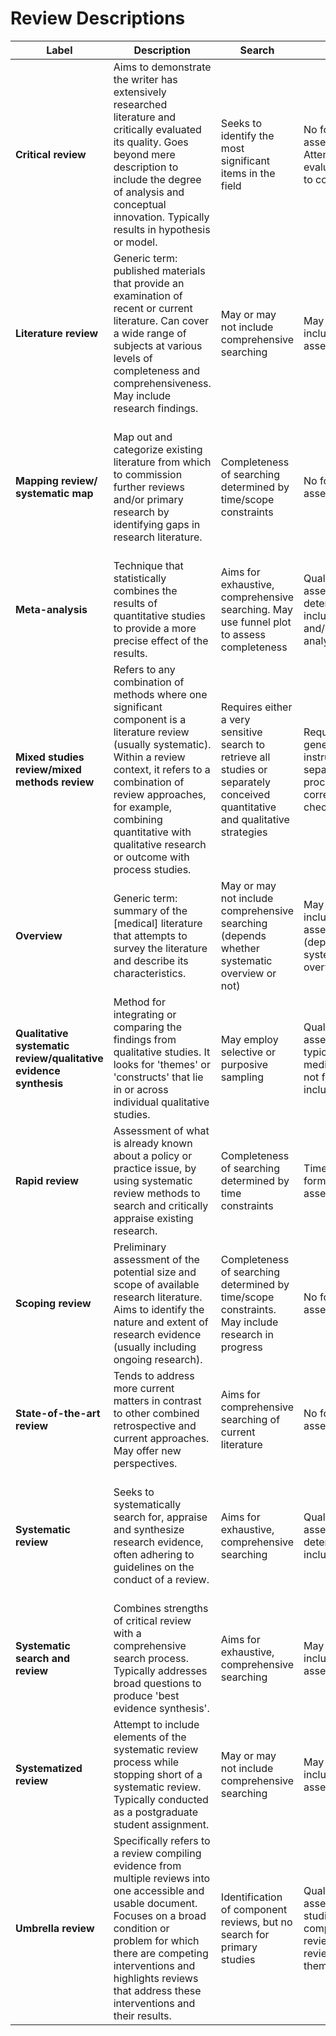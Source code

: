 # Review Descriptions

| Label                                                            | Description                                                                                                                                                                                                                                                                                | Search                                                                                                                          | Appraisal                                                                                                    | Synthesis                                                                                                                                                   | Analysis                                                                                                                                                                               |
| ---------------------------------------------------------------- | ------------------------------------------------------------------------------------------------------------------------------------------------------------------------------------------------------------------------------------------------------------------------------------------ | ------------------------------------------------------------------------------------------------------------------------------- | ------------------------------------------------------------------------------------------------------------ | ----------------------------------------------------------------------------------------------------------------------------------------------------------- | -------------------------------------------------------------------------------------------------------------------------------------------------------------------------------------- |
| **Critical review**                                              | Aims to demonstrate the writer has extensively researched literature and critically evaluated its quality. Goes beyond mere description to include the degree of analysis and conceptual innovation. Typically results in hypothesis or model.                                             | Seeks to identify the most significant items in the field                                                                       | No formal quality assessment. Attempts to evaluate according to contribution                                 | Typically narrative, perhaps conceptual or chronological                                                                                                    | Significant component: seeks to identify conceptual contribution to embody existing or derive new theory                                                                               |
| **Literature review**                                            | Generic term: published materials that provide an examination of recent or current literature. Can cover a wide range of subjects at various levels of completeness and comprehensiveness. May include research findings.                                                                  | May or may not include comprehensive searching                                                                                  | May or may not include quality assessment                                                                    | Typically narrative                                                                                                                                         | Analysis may be chronological, conceptual, thematic, etc.                                                                                                                              |
| **Mapping review/ systematic map**                               | Map out and categorize existing literature from which to commission further reviews and/or primary research by identifying gaps in research literature.                                                                                                                                    | Completeness of searching determined by time/scope constraints                                                                  | No formal quality assessment                                                                                 | May be graphical and tabular                                                                                                                                | Characterizes the quantity and quality of literature, perhaps by study design and other key features. May identify the need for primary or secondary research                          |
| **Meta-analysis**                                                | Technique that statistically combines the results of quantitative studies to provide a more precise effect of the results.                                                                                                                                                                 | Aims for exhaustive, comprehensive searching. May use funnel plot to assess completeness                                        | Quality assessment may determine inclusion/exclusion and/or sensitivity analyses                             | Graphical and tabular with narrative commentary                                                                                                             | Numerical analysis of measures of effect assuming the absence of heterogeneity                                                                                                         |
| **Mixed studies review/mixed methods review**                    | Refers to any combination of methods where one significant component is a literature review (usually systematic). Within a review context, it refers to a combination of review approaches, for example, combining quantitative with qualitative research or outcome with process studies. | Requires either a very sensitive search to retrieve all studies or separately conceived quantitative and qualitative strategies | Requires either a generic appraisal instrument or separate appraisal processes with corresponding checklists | Typically both components will be presented as narrative and in tables. May also employ graphical means of integrating quantitative and qualitative studies | Analysis may characterize both literatures and look for correlations between characteristics or use gap analysis to identify aspects absent in one literature but missing in the other |
| **Overview**                                                     | Generic term: summary of the \[medical] literature that attempts to survey the literature and describe its characteristics.                                                                                                                                                                | May or may not include comprehensive searching (depends whether systematic overview or not)                                     | May or may not include quality assessment (depends whether systematic overview or not)                       | Synthesis depends on whether systematic or not. Typically narrative but may include tabular features                                                        | Analysis may be chronological, conceptual, thematic, etc.                                                                                                                              |
| **Qualitative systematic review/qualitative evidence synthesis** | Method for integrating or comparing the findings from qualitative studies. It looks for 'themes' or 'constructs' that lie in or across individual qualitative studies.                                                                                                                     | May employ selective or purposive sampling                                                                                      | Quality assessment typically used to mediate messages not for inclusion/exclusion                            | Qualitative, narrative synthesis                                                                                                                            | Thematic analysis, may include conceptual models                                                                                                                                       |
| **Rapid review**                                                 | Assessment of what is already known about a policy or practice issue, by using systematic review methods to search and critically appraise existing research.                                                                                                                              | Completeness of searching determined by time constraints                                                                        | Time-limited formal quality assessment                                                                       | Typically narrative and tabular                                                                                                                             | Quantities of literature and overall quality/direction of effect of literature                                                                                                         |
| **Scoping review**                                               | Preliminary assessment of the potential size and scope of available research literature. Aims to identify the nature and extent of research evidence (usually including ongoing research).                                                                                                 | Completeness of searching determined by time/scope constraints. May include research in progress                                | No formal quality assessment                                                                                 | Typically tabular with some narrative commentary                                                                                                            | Characterizes the quantity and quality of literature, perhaps by study design and other key features. Attempts to specify a viable review                                              |
| **State-of-the-art review**                                      | Tends to address more current matters in contrast to other combined retrospective and current approaches. May offer new perspectives.                                                                                                                                                      | Aims for comprehensive searching of current literature                                                                          | No formal quality assessment                                                                                 | Typically narrative, may have tabular accompaniment                                                                                                         | Current state of knowledge and priorities for future investigation and research                                                                                                        |
| **Systematic review**                                            | Seeks to systematically search for, appraise and synthesize research evidence, often adhering to guidelines on the conduct of a review.                                                                                                                                                    | Aims for exhaustive, comprehensive searching                                                                                    | Quality assessment may determine inclusion/exclusion                                                         | Typically narrative with tabular accompaniment                                                                                                              | What is known; recommendations for practice. What remains unknown; uncertainty around findings, recommendations for future research                                                    |
| **Systematic search and review**                                 | Combines strengths of critical review with a comprehensive search process. Typically addresses broad questions to produce 'best evidence synthesis'.                                                                                                                                       | Aims for exhaustive, comprehensive searching                                                                                    | May or may not include quality assessment                                                                    | Minimal narrative, tabular summary of studies                                                                                                               | What is known; recommendations for practice. Limitations                                                                                                                               |
| **Systematized review**                                          | Attempt to include elements of the systematic review process while stopping short of a systematic review. Typically conducted as a postgraduate student assignment.                                                                                                                        | May or may not include comprehensive searching                                                                                  | May or may not include quality assessment                                                                    | Typically narrative with tabular accompaniment                                                                                                              | What is known; uncertainty around findings; limitations of methodology                                                                                                                 |
| **Umbrella review**                                              | Specifically refers to a review compiling evidence from multiple reviews into one accessible and usable document. Focuses on a broad condition or problem for which there are competing interventions and highlights reviews that address these interventions and their results.           | Identification of component reviews, but no search for primary studies                                                          | Quality assessment of studies within component reviews and/or of reviews themselves                          | Graphical and tabular with narrative commentary                                                                                                             | What is known; recommendations for practice. What remains unknown; recommendations for future research                                                                                 |
